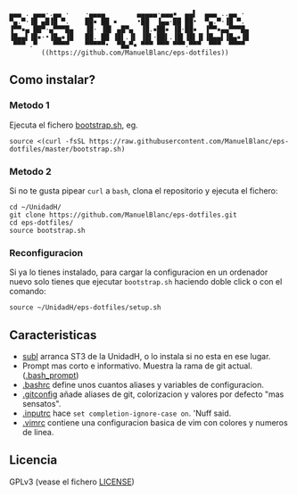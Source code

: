 
    ▄▄▄ . ▄▄▄·.▄▄ ·    ·▄▄▄▄        ▄▄▄▄▄·▄▄▄▪  ▄▄▌  ▄▄▄ ..▄▄ ·
    ▀▄.▀·▐█ ▄█▐█ ▀.    ██▪ ██ ▪     •██  ▐▄▄·██ ██•  ▀▄.▀·▐█ ▀.
    ▐▀▀▪▄ ██▀·▄▀▀▀█▄   ▐█· ▐█▌ ▄█▀▄  ▐█.▪██▪ ▐█·██▪  ▐▀▀▪▄▄▀▀▀█▄
    ▐█▄▄▌▐█▪·•▐█▄▪▐█   ██. ██ ▐█▌.▐▌ ▐█▌·██▌.▐█▌▐█▌▐▌▐█▄▄▌▐█▄▪▐█
     ▀▀▀ .▀    ▀▀▀▀    ▀▀▀▀▀•  ▀█▄▀▪ ▀▀▀ ▀▀▀ ▀▀▀.▀▀▀  ▀▀▀  ▀▀▀▀
            ((https://github.com/ManuelBlanc/eps-dotfiles))


## Como instalar?
### Metodo 1
Ejecuta el fichero [bootstrap.sh](./bootstrap.sh), eg.

    source <(curl -fsSL https://raw.githubusercontent.com/ManuelBlanc/eps-dotfiles/master/bootstrap.sh)

### Metodo 2
Si no te gusta pipear `curl` a `bash`, clona el repositorio y ejecuta el fichero:

    cd ~/UnidadH/
    git clone https://github.com/ManuelBlanc/eps-dotfiles.git
    cd eps-dotfiles/
    source bootstrap.sh

### Reconfiguracion
Si ya lo tienes instalado, para cargar la configuracion en un ordenador nuevo solo tienes que ejecutar `bootstrap.sh` haciendo doble click o con el comando:

    source ~/UnidadH/eps-dotfiles/setup.sh

## Caracteristicas
* [subl](./bin/subl) arranca ST3 de la UnidadH, o lo instala si no esta en ese lugar.
* Prompt mas corto e informativo. Muestra la rama de git actual. ([.bash_prompt](./.bash_prompt))
* [.bashrc](./.bashrc) define unos cuantos aliases y variables de configuracion.
* [.gitconfig](./.gitconfig) añade aliases de git, colorizacion y valores por defecto "mas sensatos".
* [.inputrc](./.inputrc) hace `set completion-ignore-case on`. 'Nuff said.
* [.vimrc](./.vimrc) contiene una configuracion basica de vim con colores y numeros de linea.

## Licencia ##
GPLv3 (vease el fichero [LICENSE](./LICENSE))

